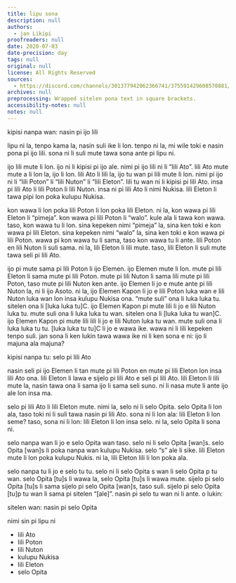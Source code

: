 ```yaml
---
title: lipu sona
description: null
authors:
  - jan Likipi
proofreaders: null
date: 2020-07-03
date-precision: day
tags: null
original: null
license: All Rights Reserved
sources:
  - https://discord.com/channels/301377942062366741/375591429608570881/728692750043709481
archives: null
preprocessing: Wrapped sitelen pona text in square brackets.
accessibility-notes: null
notes: null
---
```


kipisi nanpa wan: nasin pi ijo lili

lipu ni la, tenpo kama la, nasin suli ike li lon. tenpo ni la, mi wile toki e nasin pona pi ijo lili. sona ni li suli mute tawa sona ante pi lipu ni.

ijo lili mute li lon. ijo ni li kipisi pi ijo ale. nimi pi ijo lili ni li “lili Ato”. lili Ato mute mute a li lon la, ijo li lon. lili Ato li lili la, ijo tu wan pi lili mute li lon. nimi pi ijo ni li “lili Poton” li “lili Nuton” li “lili Eleton”. lili tu wan ni li kipisi pi lili Ato. insa pi lili Ato li lili Poton li lili Nuton. insa ni pi lili Ato li nimi Nukisa. lili Eleton li tawa pipi lon poka kulupu Nukisa.

kon wawa li lon poka lili Poton li lon poka lili Eleton. ni la, kon wawa pi lili Eleton li “pimeja”. kon wawa pi lili Poton li “walo”. kule ala li tawa kon wawa. taso, kon wawa tu li lon. sina kepeken nimi “pimeja” la, sina ken toki e kon wawa pi lili Eleton. sina kepeken nimi “walo” la, sina ken toki e kon wawa pi lili Poton. wawa pi kon wawa tu li sama, taso kon wawa tu li ante. lili Poton en lili Nuton li suli sama. ni la, lili Eleton li lili mute. taso, lili Eleton li suli mute tawa seli pi lili Ato.

ijo pi mute sama pi lili Poton li ijo Elemen. ijo Elemen mute li lon. mute pi lili Eleton li sama mute pi lili Poton. mute pi lili Nuton li sama lili mute pi lili Poton, taso mute pi lili Nuton ken ante. ijo Elemen li jo e mute ante pi lili Nuton la, ni li ijo Asoto. ni la, ijo Elemen Kapon li jo e lili Poton luka wan e lili Nuton luka wan lon insa kulupu Nukisa ona. “mute suli” ona li luka luka tu. sitelen ona li [luka luka tu]C. ijo Elemen Kapon pi mute lili li jo e lili Nuton luka tu. mute suli ona li luka luka tu wan. sitelen ona li [luka luka tu wan]C. ijo Elemen Kapon pi mute lili lili li jo e lili Nuton luka tu wan. mute suli ona li luka luka tu tu. [luka luka tu tu]C li jo e wawa ike. wawa ni li lili kepeken tenpo suli. jan sona li ken lukin tawa wawa ike ni li ken sona e ni: ijo li majuna ala majuna?

kipisi nanpa tu: selo pi lili Ato

nasin seli pi ijo Elemen li tan mute pi lili Poton en mute pi lili Eleton lon insa lili Ato ona. lili Eleton li lawa e sijelo pi lili Ato e seli pi lili Ato. lili Eleton li lili mute la, nasin tawa ona li sama ijo li sama seli suno. ni li nasa mute li ante ijo ale lon insa ma.

selo pi lili Ato li lili Eleton mute. nimi la, selo ni li selo Opita. selo Opita li lon ala, taso toki ni li suli tawa nasin pi lili Ato. sona ni li lon ala: lili Eleton li lon seme? taso, sona ni li lon: lili Eleton li lon insa selo. ni la, selo Opita li sona ni.

selo nanpa wan li jo e selo Opita wan taso. selo ni li selo Opita [wan]s. selo Opita [wan]s li poka nanpa wan kulupu Nukisa. selo “s” ale li sike. lili Eleton mute li lon poka kulupu Nukis. ni la, lili Eleton lili li lon poka ala.

selo nanpa tu li jo e selo tu tu. selo ni li selo Opita s wan li selo Opita p tu wan. selo Opita [tu]s li wawa la, selo Opita [tu]s li wawa mute. sijelo pi selo Opita [tu]s li sama sijelo pi selo Opita [wan]s, taso suli. sijelo pi selo Opita [tu]p tu wan li sama pi sitelen “[ale]”. nasin pi selo tu wan ni li ante. o lukin:

sitelen wan: nasin pi selo Opita

nimi sin pi lipu ni

* lili Ato
* lili Poton
* lili Nuton
* kulupu Nukisa
* lili Eleton
* selo Opita
